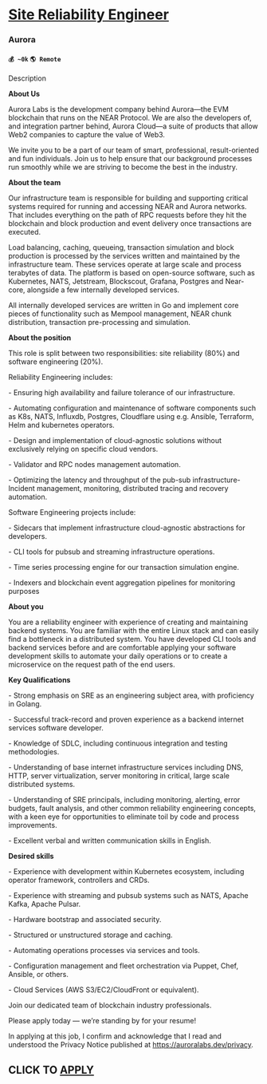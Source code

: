 # [Site Reliability Engineer](https://www.remotewlb.com/apply/site-reliability-engineer-72704)  
### Aurora  
#### `💰 ~0k` `🌎 Remote`  

Description

**About Us**

  

Aurora Labs is the development company behind Aurora—the EVM blockchain that runs on the NEAR Protocol. We are also the developers of, and integration partner behind, Aurora Cloud—a suite of products that allow Web2 companies to capture the value of Web3.

  

We invite you to be a part of our team of smart, professional, result-oriented and fun individuals. Join us to help ensure that our background processes run smoothly while we are striving to become the best in the industry.

  

 **About the team**

  

Our infrastructure team is responsible for building and supporting critical systems required for running and accessing NEAR and Aurora networks. That includes everything on the path of RPC requests before they hit the blockchain and block production and event delivery once transactions are executed.

  

Load balancing, caching, queueing, transaction simulation and block production is processed by the services written and maintained by the infrastructure team. These services operate at large scale and process terabytes of data. The platform is based on open-source software, such as Kubernetes, NATS, Jetstream, Blockscout, Grafana, Postgres and Near-core, alongside a few internally developed services.

  

All internally developed services are written in Go and implement core pieces of functionality such as Mempool management, NEAR chunk distribution, transaction pre-processing and simulation.

  

 **About the position**

  

This role is split between two responsibilities: site reliability (80%) and software engineering (20%).

  

Reliability Engineering includes:

  

\- Ensuring high availability and failure tolerance of our infrastructure.

\- Automating configuration and maintenance of software components such as K8s, NATS, Influxdb, Postgres, Cloudflare using e.g. Ansible, Terraform, Helm and kubernetes operators.

\- Design and implementation of cloud-agnostic solutions without exclusively relying on specific cloud vendors.

\- Validator and RPC nodes management automation.

\- Optimizing the latency and throughput of the pub-sub infrastructure- Incident management, monitoring, distributed tracing and recovery automation.

  

Software Engineering projects include:

  

\- Sidecars that implement infrastructure cloud-agnostic abstractions for developers.

\- CLI tools for pubsub and streaming infrastructure operations.

\- Time series processing engine for our transaction simulation engine.

\- Indexers and blockchain event aggregation pipelines for monitoring purposes

  

 **About you**

  

You are a reliability engineer with experience of creating and maintaining backend systems. You are familiar with the entire Linux stack and can easily find a bottleneck in a distributed system. You have developed CLI tools and backend services before and are comfortable applying your software development skills to automate your daily operations or to create a microservice on the request path of the end users.

  

 **Key Qualifications**

  

\- Strong emphasis on SRE as an engineering subject area, with proficiency in Golang.

\- Successful track-record and proven experience as a backend internet services software developer.

\- Knowledge of SDLC, including continuous integration and testing methodologies.

\- Understanding of base internet infrastructure services including DNS, HTTP, server virtualization, server monitoring in critical, large scale distributed systems.

\- Understanding of SRE principals, including monitoring, alerting, error budgets, fault analysis, and other common reliability engineering concepts, with a keen eye for opportunities to eliminate toil by code and process improvements.

\- Excellent verbal and written communication skills in English.

  

 **Desired skills**

  

\- Experience with development within Kubernetes ecosystem, including operator framework, controllers and CRDs.

\- Experience with streaming and pubsub systems such as NATS, Apache Kafka, Apache Pulsar.

\- Hardware bootstrap and associated security.

\- Structured or unstructured storage and caching.

\- Automating operations processes via services and tools.

\- Configuration management and fleet orchestration via Puppet, Chef, Ansible, or others.

\- Cloud Services (AWS S3/EC2/CloudFront or equivalent).

Join our dedicated team of blockchain industry professionals.

Please apply today — we’re standing by for your resume!

  

In applying at this job, I confirm and acknowledge that I read and understood the Privacy Notice published at https://auroralabs.dev/privacy.

  
## CLICK TO [APPLY](https://www.remotewlb.com/apply/site-reliability-engineer-72704)

